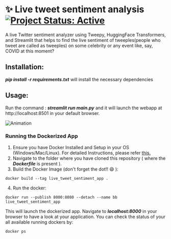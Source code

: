 # ✨ Live tweet sentiment analysis [![Project Status: Active](https://www.repostatus.org/badges/latest/active.svg)](https://www.repostatus.org/#active)
A live Twitter sentiment analyzer using Tweepy, HuggingFace Transformers, and Streamlit that helps to find the live sentiment of tweeples(people who tweet are called as tweeples) on some celebrity or any event like, say, COVID at this moment?

## Installation:
***pip install -r requirements.txt*** will install the necessary dependencies

## Usage:
Run the command : ***streamlit run main.py*** and it will launch the webapp at http://localhost:8501 in your default browser.

![Animation](https://user-images.githubusercontent.com/29462447/138943063-796d7fea-ddab-46cc-93bf-d195d30edc42.gif)

### Running the Dockerized App
1. Ensure you have Docker Installed and Setup in your OS (Windows/Mac/Linux). For detailed Instructions, please refer [this.](https://docs.docker.com/engine/install/)
2. Navigate to the folder where you have cloned this repository ( where the ***Dockerfile*** is present ).
3. Build the Docker Image (don't forget the dot!! :smile: ): 
```
docker build --tag live_tweet_sentiment_app .
```
4. Run the docker:
```
docker run --publish 8000:8080 --detach --name bb live_tweet_sentiment_app
```

This will launch the dockerized app. Navigate to ***localhost:8000*** in your browser to have a look at your application. You can check the status of your all available running dockers by:
```
docker ps
```
